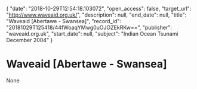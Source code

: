 {
  "date": "2018-10-29T12:54:18.103072", 
  "open_access": false, 
  "target_url": "http://www.waveaid.org.uk/", 
  "description": null, 
  "end_date": null, 
  "title": "Waveaid  [Abertawe - Swansea]", 
  "record_id": "20181029T125418/44fWoaqYMwg0uOJOZEkRKw==", 
  "publisher": "waveaid.org.uk", 
  "start_date": null, 
  "subject": "Indian Ocean Tsunami December 2004"
}

# Waveaid  [Abertawe - Swansea]

None